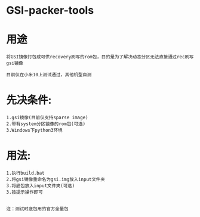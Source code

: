 # GSI-packer-tools
# 用途
    将GSI镜像打包成可供recovery刷写的rom包，目的是为了解决动态分区无法直接通过rec刷写gsi镜像

    目前仅在小米10上测试通过，其他机型自测

# 先决条件:
    1.gsi镜像(目前仅支持sparse image)
    2.带有system分区镜像的rom包(可选)
    3.Windows下python3环境

# 用法:
    1.执行build.bat
    2.将gsi镜像重命名为gsi.img放入input文件夹
    3.将底包放入input文件夹(可选)
    3.按提示操作即可
    
    
    注：测试时底包用的官方全量包
    
    
    
